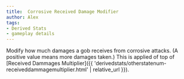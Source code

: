 ```yaml
---
title:  Corrosive Received Damage Modifier
author: Alex
tags:
- Derived Stats
- gameplay details
---                               
```






Modify how much damages a gob receives from corrosive attacks. (A positive value means more damages taken.) This is applied of top of [Received Dammages Multiplier]({{ 'derivedstats/otherstatenum-receiveddammagemultiplier.html' | relative_url }}).


